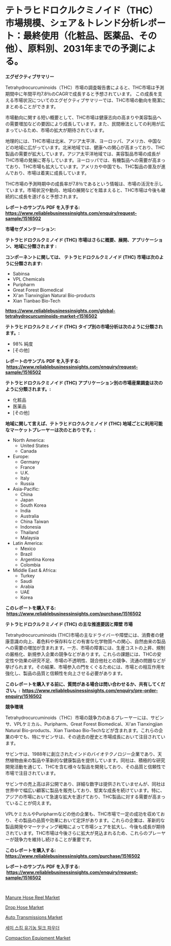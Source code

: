 <p><h1>テトラヒドロクルクミノイド（THC）市場規模、シェア＆トレンド分析レポート：最終使用（化粧品、医薬品、その他）、原料別、2031年までの予測による。</h1></p><p><strong>エグゼクティブサマリー</strong></p>
<p><p>Tetrahydrocurcuminoids（THC）市場の調査報告書によると、THC市場は予測期間中に年間平均7.8％のCAGRで成長すると予想されています。 この成長を支える市場状況についてのエグゼクティブサマリーでは、THC市場の動向を簡潔にまとめることができます。</p><p>市場動向に関する短い概要として、THC市場は健康志向の高まりや美容製品への需要増加などの要因により成長しています。また、民間療法としての利用が広まっているため、市場の拡大が期待されています。</p><p>地理的には、THC市場は北米、アジア太平洋、ヨーロッパ、アメリカ、中国などの地域に広がっています。北米地域では、健康への関心が高まっており、THC製品の需要が拡大しています。アジア太平洋地域では、美容製品市場の成長がTHC市場の発展に寄与しています。ヨーロッパでは、有機製品への需要が高まっており、THC市場も拡大しています。アメリカや中国でも、THC製品の普及が進んでおり、市場は着実に成長しています。</p><p>THC市場の予測時期中の成長率が7.8％であるという情報は、市場の活況を示しています。市場状況や動向、地域の展開などを踏まえると、THC市場は今後も継続的に成長を遂げると予想されます。</p></p>
<p><strong>レポートのサンプル PDF を入手する: <a href="https://www.reliablebusinessinsights.com/enquiry/request-sample/1516502">https://www.reliablebusinessinsights.com/enquiry/request-sample/1516502</a></strong></p>
<p><strong>市場セグメンテーション:</strong></p>
<p><strong> テトラヒドロクルクミノイド (THC) 市場はさらに概要、展開、アプリケーション、地域に分類されます :</strong></p>
<p><strong>コンポーネントに関しては、 テトラヒドロクルクミノイド (THC) 市場は次のように分類されます: &nbsp;</strong></p>
<p><ul><li>Sabinsa</li><li>VPL Chemicals</li><li>Puripharm</li><li>Great Forest Biomedical</li><li>Xi'an Tianxingjian Natural Bio-products</li><li>Xian Tianbao Bio-Tech</li></ul></p>
<p><strong><a href="https://www.reliablebusinessinsights.com/global-tetrahydrocurcuminoids-market-r1516502">https://www.reliablebusinessinsights.com/global-tetrahydrocurcuminoids-market-r1516502</a></strong></p>
<p><strong> テトラヒドロクルクミノイド (THC) タイプ別の市場分析は次のように分類されます。:</strong></p>
<p><ul><li>98% 純度</li><li>[その他]</li></ul></p>
<p><strong>レポートのサンプル PDF を入手する: &nbsp;<a href="https://www.reliablebusinessinsights.com/enquiry/request-sample/1516502">https://www.reliablebusinessinsights.com/enquiry/request-sample/1516502</a></strong></p>
<p><strong> テトラヒドロクルクミノイド (THC) アプリケーション別の市場産業調査は次のように分類されます。:</strong></p>
<p><ul><li>化粧品</li><li>医薬品</li><li>[その他]</li></ul></p>
<p><strong>地域に関して言えば、テトラヒドロクルクミノイド (THC) 地域ごとに利用可能なマーケットプレーヤーは次のとおりです。:</strong></p>
<p><ul>
    <li>
        North America:
        <ul>
            <li>United States</li>
            <li>Canada</li>
        </ul>
    </li>
    <li>
        Europe:
        <ul>
            <li>Germany</li>
            <li>France</li>
            <li>U.K.</li>
            <li>Italy</li>
            <li>Russia</li>
        </ul>
    </li>
    <li>
        Asia-Pacific:
        <ul>
            <li>China</li>
            <li>Japan</li>
            <li>South Korea</li>
            <li>India</li>
            <li>Australia</li>
            <li>China Taiwan</li>
            <li>Indonesia</li>
            <li>Thailand</li>
            <li>Malaysia</li>
        </ul>
    </li>
    <li>
        Latin America:
        <ul>
            <li>Mexico</li>
            <li>Brazil</li>
            <li>Argentina Korea</li>
            <li>Colombia</li>
        </ul>
    </li>
    <li>
        Middle East & Africa:
        <ul>
            <li>Turkey</li>
            <li>Saudi</li>
            <li>Arabia</li>
            <li>UAE</li>
            <li>Korea</li>
        </ul>
    </li>
    </ul></p>
<p><strong>このレポートを購入する: &nbsp;<a href="https://www.reliablebusinessinsights.com/purchase/1516502">https://www.reliablebusinessinsights.com/purchase/1516502</a></strong></p>
<p><strong>テトラヒドロクルクミノイド (THC) の主な推進要因と障壁 市場</strong></p>
<p><p>Tetrahydrocurcuminoids (THC)市場の主なドライバーや障壁には、消費者の健康意識の向上、着色料や保存料などの有害な化学物質への関心、自然由来の製品への需要の増加が含まれます。一方、市場の障害には、生産コストの上昇、規制の厳格化、新規参入企業の競争などがあります。これらの課題には、THCの安定性や効果の研究不足、市場の不透明性、競合他社との競争、流通の問題などが挙げられます。その結果、市場参入の門をくぐるためには、市場との相互作用を強化し、製品の品質と信頼性を向上させる必要があります。</p></p>
<p><strong>このレポートを購入する前に、質問がある場合は問い合わせるか、共有してください。:&nbsp; <a href="https://www.reliablebusinessinsights.com/enquiry/pre-order-enquiry/1516502">https://www.reliablebusinessinsights.com/enquiry/pre-order-enquiry/1516502</a></strong></p>
<p><strong>競争環境</strong></p>
<p><p>Tetrahydrocurcuminoids（THC）市場の競争力のあるプレーヤーには、サビンサ、VPLケミカル、Puripharm、Great Forest Biomedical、Xi'an Tianxingjian Natural Bio-products、Xian Tianbao Bio-Techなどが含まれます。これらの企業の中でも、特にサビンサは、その過去の歴史と市場成長において注目されています。</p><p>サビンサは、1988年に創立されたインドのバイオテクノロジー企業であり、天然植物由来の製品や革新的な健康製品を提供しています。同社は、積極的な研究開発活動を通じて、THCを含む様々な製品を開発しており、その品質と信頼性で市場で注目されています。</p><p>サビンサの売上高は非公開であり、詳細な数字は提供されていませんが、同社は世界中で幅広い顧客に製品を販売しており、堅実な成長を続けています。特に、アジアの市場において急速な拡大を遂げており、THC製品に対する需要が高まっていることが伺えます。</p><p>VPLケミカルやPuripharmなどの他の企業も、THC市場で一定の成功を収めており、その製品の品質や効果において定評があります。これらの企業は、革新的な製品開発やマーケティング戦略によって市場シェアを拡大し、今後も成長が期待されています。THC市場は今後さらに拡大が見込まれるため、これらのプレーヤーが競争力を維持し続けることが重要です。</p></p>
<p><strong>このレポートを購入する: &nbsp; <a href="https://www.reliablebusinessinsights.com/purchase/1516502">https://www.reliablebusinessinsights.com/purchase/1516502</a></strong></p>
<p><strong>レポートのサンプル PDF を入手する: &nbsp;<a href="https://www.reliablebusinessinsights.com/enquiry/request-sample/1516502">https://www.reliablebusinessinsights.com/enquiry/request-sample/1516502</a></strong><strong></strong></p>
<p>&nbsp;</p>
<p><p><a href="https://github.com/nafisalvee228/Market-Research-Report-List-1/blob/main/manure-hose-reel-market.md">Manure Hose Reel Market</a></p><p><a href="https://github.com/ashepherd82/Market-Research-Report-List-5/blob/main/drop-hose-market.md">Drop Hose Market</a></p><p><a href="https://issuu.com/reportprime-2/docs/auto-transmissions-market-size-2030.pptx">Auto Transmissions Market</a></p><p><a href="https://github.com/anton65482023/Market-Research-Report-List-1/blob/main/5819467114111.md">세미 스킴 유기농 밀크 파우더</a></p><p><a href="https://issuu.com/reportprime-2/docs/compaction-equipment-market-size-2030.pptx">Compaction Equipment Market</a></p></p>